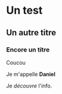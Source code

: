 # Un test

## Un autre titre

### Encore un titre

Coucou

Je m'appelle **Daniel**

Je _découvre_ l'info.